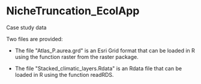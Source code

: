 # NicheTruncation_EcolApp
Case study data

Two files are provided:

- The file "Atlas_P.aurea.grd" is an Esri Grid format that can be loaded in R using the function raster from the raster package.

- The file "Stacked_climatic_layers.Rdata" is an Rdata file that can be loaded in R using the function readRDS.
